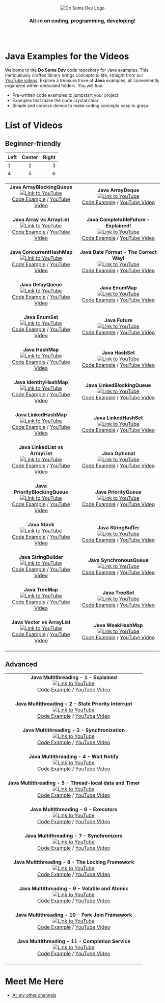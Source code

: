 <div id="dsd-logo" style="text-align: center;">
    <br />
    <img src="https://raw.githubusercontent.com/dosomedev/java/656667294fc2c03f1a879b6a1aa8ea01bb86da17/img/dsd-logo.svg" alt="Do Some Dev Logo"/>
    <h3>All-in on coding, programming, developing!</h3>
    <br />
    <br />
</div>

# Java Examples for the Videos
Welcome to the **Do Some Dev** code repository for Java examples. This meticulously crafted library brings concepts to life, straight from our [YouTube videos](https://youtube.com/@DoSomeDev?sub_confirmation=1). Explore a treasure trove of **Java** examples, all conveniently organized within dedicated folders. You will find:
* Pre-written code examples to jumpstart your project
* Examples that make the code crystal clear
* Simple and concise demos to make coding concepts easy to grasp

# List of Videos
## Beginner-friendly

| Left | Center | Right |
| :--- | :----: | ---: |
| 1    | 2      | 3     |
| 4    | 5      | 6     |

<table>
    <tr>
        <td style="text-align: center;">
            <strong>Java ArrayBlockingQueue</strong><br/>
            <a href="https://www.youtube.com/watch?v=T_PxKNUIljY&list=PLX1UpgTeV9a6tWRSrKYWu26SRIVFyyYJ0&index=11"><img src="https://github.com/dosomedev/java/blob/main/img/ArrayBlockingQueue.png?raw=true" alt="Link to YouTube"></a><br/>
            <a href="./ArrayBlockingQueue">Code Example</a> / <a href="https://www.youtube.com/watch?v=T_PxKNUIljY&list=PLX1UpgTeV9a6tWRSrKYWu26SRIVFyyYJ0&index=11">YouTube Video</a><br/><br/>
        </td>
        <td style="text-align: center;">
            <strong>Java ArrayDeque</strong><br/>
            <a href="https://www.youtube.com/watch?v=Ze23EjLHxkQ&list=PLX1UpgTeV9a6tWRSrKYWu26SRIVFyyYJ0&index=5&t=1s"><img src="https://github.com/dosomedev/java/blob/main/img/ArrayDeque.png?raw=true" alt="Link to YouTube"></a><br/>
            <a href="./ArrayDeque">Code Example</a> / <a href="https://www.youtube.com/watch?v=Ze23EjLHxkQ&list=PLX1UpgTeV9a6tWRSrKYWu26SRIVFyyYJ0&index=5&t=1s">YouTube Video</a><br/><br/>
        </td>
    </tr>
    <tr>
        <td style="text-align: center;">
            <strong>Java Array vs ArrayList</strong><br/>
            <a href="https://www.youtube.com/watch?v=tuo_HUqlknk&list=PLX1UpgTeV9a6tWRSrKYWu26SRIVFyyYJ0&index=19"><img src="https://github.com/dosomedev/java/blob/main/img/ArrayList.png?raw=true" alt="Link to YouTube"></a><br/>
            <a href="./ArrayBlockingQueue">Code Example</a> / <a href="https://www.youtube.com/watch?v=tuo_HUqlknk&list=PLX1UpgTeV9a6tWRSrKYWu26SRIVFyyYJ0&index=19">YouTube Video</a><br/><br/>
        </td>
        <td style="text-align: center;">
            <strong>Java CompletableFuture - Explained!</strong><br/>
            <a href="https://www.youtube.com/watch?v=6Q9htvaaR70&list=PLX1UpgTeV9a6tWRSrKYWu26SRIVFyyYJ0&index=2"><img src="https://github.com/dosomedev/java/blob/main/img/CompletableFuture.png?raw=true" alt="Link to YouTube"></a><br/>
            <a href="./CompletableFuture">Code Example</a> / <a href="https://www.youtube.com/watch?v=6Q9htvaaR70&list=PLX1UpgTeV9a6tWRSrKYWu26SRIVFyyYJ0&index=2">YouTube Video</a><br/><br/>
        </td>
    </tr>
    <tr>
        <td style="text-align: center;">
            <strong>Java ConcurrentHashMap</strong><br/>
            <a href="https://www.youtube.com/watch?v=Wj0-8NLfqDM&list=PLX1UpgTeV9a6tWRSrKYWu26SRIVFyyYJ0&index=11"><img src="https://github.com/dosomedev/java/blob/main/img/ConcurrentHashMap.png?raw=true" alt="Link to YouTube"></a><br/>
            <a href="./ConcurrentHashMap">Code Example</a> / <a href="https://www.youtube.com/watch?v=Wj0-8NLfqDM&list=PLX1UpgTeV9a6tWRSrKYWu26SRIVFyyYJ0&index=11">YouTube Video</a><br/><br/>
        </td>
        <td style="text-align: center;">
            <strong>Java Date Format - The Correct Way!</strong><br/>
            <a href="https://www.youtube.com/watch?v=avdcbNZjeI4&list=PLX1UpgTeV9a6tWRSrKYWu26SRIVFyyYJ0&index=7&pp=gAQBiAQB"><img src="https://github.com/dosomedev/java/blob/main/img/DateFormatting.png?raw=true" alt="Link to YouTube"></a><br/>
            <a href="./DateFormatting">Code Example</a> / <a href="https://www.youtube.com/watch?v=avdcbNZjeI4&list=PLX1UpgTeV9a6tWRSrKYWu26SRIVFyyYJ0&index=7&pp=gAQBiAQB">YouTube Video</a><br/><br/>
        </td>
    </tr>
    <tr>
        <td style="text-align: center;">
            <strong>Java DelayQueue</strong><br/>
            <a href="https://www.youtube.com/watch?v=IAotYHvxrJ4&list=PLX1UpgTeV9a6tWRSrKYWu26SRIVFyyYJ0&index=4"><img src="https://github.com/dosomedev/java/blob/main/img/DelayQueue.png?raw=true" alt="Link to YouTube"></a><br/>
            <a href="./DelayQueue">Code Example</a> / <a href="https://www.youtube.com/watch?v=IAotYHvxrJ4&list=PLX1UpgTeV9a6tWRSrKYWu26SRIVFyyYJ0&index=4">YouTube Video</a><br/><br/>
        </td>
        <td style="text-align: center;">
            <strong>Java EnumMap</strong><br/>
            <a href="https://www.youtube.com/watch?v=ugmdV8NRGzI&list=PLX1UpgTeV9a6tWRSrKYWu26SRIVFyyYJ0&index=21"><img src="https://github.com/dosomedev/java/blob/main/img/EnumMap.png?raw=true" alt="Link to YouTube"></a><br/>
            <a href="./EnumMap">Code Example</a> / <a href="https://www.youtube.com/watch?v=ugmdV8NRGzI&list=PLX1UpgTeV9a6tWRSrKYWu26SRIVFyyYJ0&index=21">YouTube Video</a><br/><br/>
        </td>
    </tr>
    <tr>
        <td style="text-align: center;">
            <strong>Java EnumSet</strong><br/>
            <a href="https://www.youtube.com/watch?v=G6ZfJjb0TAI&list=PLX1UpgTeV9a6tWRSrKYWu26SRIVFyyYJ0&index=16&pp=gAQBiAQB"><img src="https://github.com/dosomedev/java/blob/main/img/EnumSet.png?raw=true" alt="Link to YouTube"></a><br/>
            <a href="./EnumSet">Code Example</a> / <a href="https://www.youtube.com/watch?v=G6ZfJjb0TAI&list=PLX1UpgTeV9a6tWRSrKYWu26SRIVFyyYJ0&index=16&pp=gAQBiAQB">YouTube Video</a><br/><br/>
        </td>
        <td style="text-align: center;">
            <strong>Java Future</strong><br/>
            <a href="https://www.youtube.com/watch?v=l_VGKx6KPqs&list=PLX1UpgTeV9a6tWRSrKYWu26SRIVFyyYJ0&index=5"><img src="https://github.com/dosomedev/java/blob/main/img/Future.png?raw=true" alt="Link to YouTube"></a><br/>
            <a href="./Future">Code Example</a> / <a href="https://www.youtube.com/watch?v=l_VGKx6KPqs&list=PLX1UpgTeV9a6tWRSrKYWu26SRIVFyyYJ0&index=5">YouTube Video</a><br/><br/>
        </td>
    </tr>
    <tr>
        <td style="text-align: center;">
            <strong>Java HashMap</strong><br/>
            <a href="https://www.youtube.com/watch?v=p1kOmJwkSf4&list=PLX1UpgTeV9a6tWRSrKYWu26SRIVFyyYJ0&index=9"><img src="https://github.com/dosomedev/java/blob/main/img/HashMap.png?raw=true" alt="Link to YouTube"></a><br/>
            <a href="./HashMap">Code Example</a> / <a href="https://www.youtube.com/watch?v=p1kOmJwkSf4&list=PLX1UpgTeV9a6tWRSrKYWu26SRIVFyyYJ0&index=9">YouTube Video</a><br/><br/>
        </td>
        <td style="text-align: center;">
            <strong>Java HashSet</strong><br/>
            <a href="https://www.youtube.com/watch?v=ZQ8ona2q6Fc&list=PLX1UpgTeV9a6tWRSrKYWu26SRIVFyyYJ0&index=27"><img src="https://github.com/dosomedev/java/blob/main/img/HashSet.png?raw=true" alt="Link to YouTube"></a><br/>
            <a href="./HashSet">Code Example</a> / <a href="https://www.youtube.com/watch?v=ZQ8ona2q6Fc&list=PLX1UpgTeV9a6tWRSrKYWu26SRIVFyyYJ0&index=27">YouTube Video</a><br/><br/>
        </td>
    </tr>
    <tr>
        <td style="text-align: center;">
            <strong>Java IdentityHashMap</strong><br/>
            <a href="https://www.youtube.com/watch?v=WAQ9QOgFfGA&list=PLX1UpgTeV9a6tWRSrKYWu26SRIVFyyYJ0&index=15"><img src="https://github.com/dosomedev/java/blob/main/img/IdentityHashMap.png?raw=true" alt="Link to YouTube"></a><br/>
            <a href="./IdentityHashMap">Code Example</a> / <a href="https://www.youtube.com/watch?v=WAQ9QOgFfGA&list=PLX1UpgTeV9a6tWRSrKYWu26SRIVFyyYJ0&index=15">YouTube Video</a><br/><br/>
        </td>
        <td style="text-align: center;">
            <strong>Java LinkedBlockingQueue</strong><br/>
            <a href="https://www.youtube.com/watch?v=GI_Z3aPNjC4&list=PLX1UpgTeV9a6tWRSrKYWu26SRIVFyyYJ0&index=9&t=4s&pp=gAQBiAQB"><img src="https://github.com/dosomedev/java/blob/main/img/LinkedBlockingQueue.png?raw=true" alt="Link to YouTube"></a><br/>
            <a href="./LinkedBlockingQueue">Code Example</a> / <a href="https://www.youtube.com/watch?v=GI_Z3aPNjC4&list=PLX1UpgTeV9a6tWRSrKYWu26SRIVFyyYJ0&index=9&t=4s&pp=gAQBiAQB">YouTube Video</a><br/><br/>
        </td>
    </tr>
    <tr>
        <td style="text-align: center;">
            <strong>Java LinkedHashMap</strong><br/>
            <a href="https://www.youtube.com/watch?v=lxQdYsDDFDQ&list=PLX1UpgTeV9a6tWRSrKYWu26SRIVFyyYJ0&index=1&pp=gAQBiAQB"><img src="https://github.com/dosomedev/java/blob/main/img/LinkedHashMap.png?raw=true" alt="Link to YouTube"></a><br/>
            <a href="./LinkedHashMap">Code Example</a> / <a href="https://www.youtube.com/watch?v=lxQdYsDDFDQ&list=PLX1UpgTeV9a6tWRSrKYWu26SRIVFyyYJ0&index=1&pp=gAQBiAQB">YouTube Video</a><br/><br/>
        </td>
        <td style="text-align: center;">
            <strong>Java LinkedHashSet</strong><br/>
            <a href="https://www.youtube.com/watch?v=VORJiUIAonU&list=PLX1UpgTeV9a6tWRSrKYWu26SRIVFyyYJ0&index=22&pp=gAQBiAQB"><img src="https://github.com/dosomedev/java/blob/main/img/LinkedHashSet.png?raw=true" alt="Link to YouTube"></a><br/>
            <a href="./LinkedHashSet">Code Example</a> / <a href="https://www.youtube.com/watch?v=VORJiUIAonU&list=PLX1UpgTeV9a6tWRSrKYWu26SRIVFyyYJ0&index=22&pp=gAQBiAQB">YouTube Video</a><br/><br/>
        </td>
    </tr>
    <tr>
        <td style="text-align: center;">
            <strong>Java LinkedList vs ArrayList</strong><br/>
            <a href="https://www.youtube.com/watch?v=8KHgIA5NDZc&list=PLX1UpgTeV9a6tWRSrKYWu26SRIVFyyYJ0&index=16&t=1s"><img src="https://github.com/dosomedev/java/blob/main/img/LinkedList.png?raw=true" alt="Link to YouTube"></a><br/>
            <a href="./LinkedList">Code Example</a> / <a href="https://www.youtube.com/watch?v=8KHgIA5NDZc&list=PLX1UpgTeV9a6tWRSrKYWu26SRIVFyyYJ0&index=16&t=1s">YouTube Video</a><br/><br/>
        </td>
        <td style="text-align: center;">
            <strong>Java Optional</strong><br/>
            <a href="https://www.youtube.com/watch?v=ILR8HPjSRS4&list=PLX1UpgTeV9a6tWRSrKYWu26SRIVFyyYJ0&index=12"><img src="https://github.com/dosomedev/java/blob/main/img/Optional.png?raw=true" alt="Link to YouTube"></a><br/>
            <a href="./Optional">Code Example</a> / <a href="https://www.youtube.com/watch?v=ILR8HPjSRS4&list=PLX1UpgTeV9a6tWRSrKYWu26SRIVFyyYJ0&index=12">YouTube Video</a><br/><br/>
        </td>
    </tr>
    <tr>
        <td style="text-align: center;">
            <strong>Java PriorityBlockingQueue</strong><br/>
            <a href="https://www.youtube.com/watch?v=ismH4r5gzjE&list=PLX1UpgTeV9a6tWRSrKYWu26SRIVFyyYJ0&index=14"><img src="https://github.com/dosomedev/java/blob/main/img/PriorityBlockingQueue.png?raw=true" alt="Link to YouTube"></a><br/>
            <a href="./PriorityBlockingQueue">Code Example</a> / <a href="https://www.youtube.com/watch?v=ismH4r5gzjE&list=PLX1UpgTeV9a6tWRSrKYWu26SRIVFyyYJ0&index=14">YouTube Video</a><br/><br/>
        </td>
        <td style="text-align: center;">
            <strong>Java PriorityQueue</strong><br/>
            <a href="https://www.youtube.com/watch?v=QW1uzksQ4WM&list=PLX1UpgTeV9a6tWRSrKYWu26SRIVFyyYJ0&index=28"><img src="https://github.com/dosomedev/java/blob/main/img/PriorityQueue.png?raw=true" alt="Link to YouTube"></a><br/>
            <a href="./PriorityQueue">Code Example</a> / <a href="https://www.youtube.com/watch?v=QW1uzksQ4WM&list=PLX1UpgTeV9a6tWRSrKYWu26SRIVFyyYJ0&index=28">YouTube Video</a><br/><br/>
        </td>
    </tr>
    <tr>
        <td style="text-align: center;">
            <strong>Java Stack</strong><br/>
            <a href="https://www.youtube.com/watch?v=rvPUgTKWjxQ&list=PLX1UpgTeV9a6tWRSrKYWu26SRIVFyyYJ0&index=19"><img src="https://github.com/dosomedev/java/blob/main/img/Stack.png?raw=true" alt="Link to YouTube"></a><br/>
            <a href="./Stack">Code Example</a> / <a href="https://www.youtube.com/watch?v=rvPUgTKWjxQ&list=PLX1UpgTeV9a6tWRSrKYWu26SRIVFyyYJ0&index=19">YouTube Video</a><br/><br/>
        </td>
        <td style="text-align: center;">
            <strong>Java StringBuffer</strong><br/>
            <a href="https://www.youtube.com/watch?v=GVn0gsuZEzI&list=PLX1UpgTeV9a6tWRSrKYWu26SRIVFyyYJ0&index=24"><img src="https://github.com/dosomedev/java/blob/main/img/StringBuffer.png?raw=true" alt="Link to YouTube"></a><br/>
            <a href="./StringBuffer">Code Example</a> / <a href="https://www.youtube.com/watch?v=GVn0gsuZEzI&list=PLX1UpgTeV9a6tWRSrKYWu26SRIVFyyYJ0&index=24">YouTube Video</a><br/><br/>
        </td>
    </tr>
    <tr>
        <td style="text-align: center;">
            <strong>Java StringBuilder</strong><br/>
            <a href="https://www.youtube.com/watch?v=MOZ3FAw8l1s&list=PLX1UpgTeV9a6tWRSrKYWu26SRIVFyyYJ0&index=24&pp=gAQBiAQB"><img src="https://github.com/dosomedev/java/blob/main/img/StringBuilder.png?raw=true" alt="Link to YouTube"></a><br/>
            <a href="./StringBuilder">Code Example</a> / <a href="https://www.youtube.com/watch?v=MOZ3FAw8l1s&list=PLX1UpgTeV9a6tWRSrKYWu26SRIVFyyYJ0&index=24&pp=gAQBiAQB">YouTube Video</a><br/><br/>
        </td>
        <td style="text-align: center;">
            <strong>Java SynchronousQueue</strong><br/>
            <a href="SynchronousQueue"><img src="https://github.com/dosomedev/java/blob/main/img/SynchronousQueue.png?raw=true" alt="Link to YouTube"></a><br/>
            <a href="./SynchronousQueue">Code Example</a> / <a href="SynchronousQueue">YouTube Video</a><br/><br/>
        </td>
    </tr>
    <tr>
        <td style="text-align: center;">
            <strong>Java TreeMap</strong><br/>
            <a href="https://www.youtube.com/watch?v=thb4MFhOObI&list=PLX1UpgTeV9a6tWRSrKYWu26SRIVFyyYJ0&index=18"><img src="https://github.com/dosomedev/java/blob/main/img/TreeMap.png?raw=true" alt="Link to YouTube"></a><br/>
            <a href="./TreeMap">Code Example</a> / <a href="https://www.youtube.com/watch?v=thb4MFhOObI&list=PLX1UpgTeV9a6tWRSrKYWu26SRIVFyyYJ0&index=18">YouTube Video</a><br/><br/>
        </td>
        <td style="text-align: center;">
            <strong>Java TreeSet</strong><br/>
            <a href="https://www.youtube.com/watch?v=7jMfui6DYm4&list=PLX1UpgTeV9a6tWRSrKYWu26SRIVFyyYJ0&index=29"><img src="https://github.com/dosomedev/java/blob/main/img/TreeSet.png?raw=true" alt="Link to YouTube"></a><br/>
            <a href="./TreeSet">Code Example</a> / <a href="https://www.youtube.com/watch?v=7jMfui6DYm4&list=PLX1UpgTeV9a6tWRSrKYWu26SRIVFyyYJ0&index=29">YouTube Video</a><br/><br/>
        </td>
    </tr>
    <tr>
        <td style="text-align: center;">
            <strong>Java Vector vs ArrayList</strong><br/>
            <a href="https://www.youtube.com/watch?v=iWDGnBjvGRw&list=PLX1UpgTeV9a6tWRSrKYWu26SRIVFyyYJ0&index=26&t=1s"><img src="https://github.com/dosomedev/java/blob/main/img/Vector.png?raw=true" alt="Link to YouTube"></a><br/>
            <a href="./Vector">Code Example</a> / <a href="https://www.youtube.com/watch?v=iWDGnBjvGRw&list=PLX1UpgTeV9a6tWRSrKYWu26SRIVFyyYJ0&index=26&t=1s">YouTube Video</a><br/><br/>
        </td>
        <td style="text-align: center;">
            <strong>Java WeakHashMap</strong><br/>
            <a href="https://www.youtube.com/watch?v=KQVS8teW3TU&list=PLX1UpgTeV9a6tWRSrKYWu26SRIVFyyYJ0&index=7"><img src="https://github.com/dosomedev/java/blob/main/img/WeakHashMap.png?raw=true" alt="Link to YouTube"></a><br/>
            <a href="./WeakHashMap">Code Example</a> / <a href="https://www.youtube.com/watch?v=KQVS8teW3TU&list=PLX1UpgTeV9a6tWRSrKYWu26SRIVFyyYJ0&index=7">YouTube Video</a><br/><br/>
        </td>
    </tr>
</table>

## Advanced
<table>

<tr>
    <td style="text-align: center;">
        <strong>Java Multithreading - 1 - Explained</strong><br/>
        <a href="https://www.youtube.com/watch?v=tusUoAfYzAI&list=PLX1UpgTeV9a72qwFniza3BY1JDa5yoBhJ&index=11"><img src="https://github.com/dosomedev/java/blob/main/img/Threading-1.png?raw=true" alt="Link to YouTube"></a><br/>
        <a href="./Threading">Code Example</a> / <a href="https://www.youtube.com/watch?v=tusUoAfYzAI&list=PLX1UpgTeV9a72qwFniza3BY1JDa5yoBhJ&index=11">YouTube Video</a><br/><br/>
    </td>
</tr>

<tr>
    <td style="text-align: center;">
        <strong>Java Multithreading - 2 - State Priority Interrupt</strong><br/>
        <a href="https://www.youtube.com/watch?v=cW4w30GpUw0&list=PLX1UpgTeV9a72qwFniza3BY1JDa5yoBhJ&index=9&t=526s"><img src="https://github.com/dosomedev/java/blob/main/img/Threading-2.png?raw=true" alt="Link to YouTube"></a><br/>
        <a href="./Threading">Code Example</a> / <a href="https://www.youtube.com/watch?v=cW4w30GpUw0&list=PLX1UpgTeV9a72qwFniza3BY1JDa5yoBhJ&index=9&t=526s">YouTube Video</a><br/><br/>
    </td>
</tr>

<tr>
    <td style="text-align: center;">
        <strong>Java Multithreading - 3 - Synchronization</strong><br/>
        <a href="https://www.youtube.com/watch?v=cI2eImdH8Ek&list=PLX1UpgTeV9a72qwFniza3BY1JDa5yoBhJ&index=7&pp=gAQBiAQB"><img src="https://github.com/dosomedev/java/blob/main/img/Threading-3.png?raw=true" alt="Link to YouTube"></a><br/>
        <a href="./Threading">Code Example</a> / <a href="https://www.youtube.com/watch?v=cI2eImdH8Ek&list=PLX1UpgTeV9a72qwFniza3BY1JDa5yoBhJ&index=7&pp=gAQBiAQB">YouTube Video</a><br/><br/>
    </td>
</tr>

<tr>
    <td style="text-align: center;">
        <strong>Java Multithreading - 4 - Wait Notify</strong><br/>
        <a href="https://www.youtube.com/watch?v=3Zwo2uRTtis&list=PLX1UpgTeV9a72qwFniza3BY1JDa5yoBhJ&index=7"><img src="https://github.com/dosomedev/java/blob/main/img/Threading-4.png?raw=true" alt="Link to YouTube"></a><br/>
        <a href="./Threading">Code Example</a> / <a href="https://www.youtube.com/watch?v=3Zwo2uRTtis&list=PLX1UpgTeV9a72qwFniza3BY1JDa5yoBhJ&index=7">YouTube Video</a><br/><br/>
    </td>
</tr>

<tr>
    <td style="text-align: center;">
        <strong>Java Multithreading - 5 - Thread-local data and Timer</strong><br/>
        <a href="https://www.youtube.com/watch?v=5ZZwRscOfTo&list=PLX1UpgTeV9a72qwFniza3BY1JDa5yoBhJ&index=5&pp=gAQBiAQB"><img src="https://github.com/dosomedev/java/blob/main/img/Threading-5.png?raw=true" alt="Link to YouTube"></a><br/>
        <a href="./Threading">Code Example</a> / <a href="https://www.youtube.com/watch?v=5ZZwRscOfTo&list=PLX1UpgTeV9a72qwFniza3BY1JDa5yoBhJ&index=5&pp=gAQBiAQB">YouTube Video</a><br/><br/>
    </td>
</tr>

<tr>
    <td style="text-align: center;">
        <strong>Java Multithreading - 6 - Executors</strong><br/>
        <a href="https://www.youtube.com/watch?v=bhJMkJq61c0&list=PLX1UpgTeV9a72qwFniza3BY1JDa5yoBhJ&index=5"><img src="https://github.com/dosomedev/java/blob/main/img/Threading-6.png?raw=true" alt="Link to YouTube"></a><br/>
        <a href="./Threading">Code Example</a> / <a href="https://www.youtube.com/watch?v=bhJMkJq61c0&list=PLX1UpgTeV9a72qwFniza3BY1JDa5yoBhJ&index=5">YouTube Video</a><br/><br/>
    </td>
</tr>

<tr>
    <td style="text-align: center;">
        <strong>Java Multithreading - 7 - Synchronizers</strong><br/>
        <a href="https://www.youtube.com/watch?v=HYbXlvODl6E&list=PLX1UpgTeV9a72qwFniza3BY1JDa5yoBhJ&index=4"><img src="https://github.com/dosomedev/java/blob/main/img/Threading-7.png?raw=true" alt="Link to YouTube"></a><br/>
        <a href="./Threading">Code Example</a> / <a href="https://www.youtube.com/watch?v=HYbXlvODl6E&list=PLX1UpgTeV9a72qwFniza3BY1JDa5yoBhJ&index=4">YouTube Video</a><br/><br/>
    </td>
</tr>

<tr>
    <td style="text-align: center;">
        <strong>Java Multithreading - 8 - The Locking Framework</strong><br/>
        <a href="https://www.youtube.com/watch?v=dadfi-hxvNw&list=PLX1UpgTeV9a72qwFniza3BY1JDa5yoBhJ&index=3"><img src="https://github.com/dosomedev/java/blob/main/img/Threading-8.png?raw=true" alt="Link to YouTube"></a><br/>
        <a href="./Threading">Code Example</a> / <a href="https://www.youtube.com/watch?v=dadfi-hxvNw&list=PLX1UpgTeV9a72qwFniza3BY1JDa5yoBhJ&index=3">YouTube Video</a><br/><br/>
    </td>
</tr>

<tr>
    <td style="text-align: center;">
        <strong>Java Multithreading - 9 - Volatile and Atomic</strong><br/>
        <a href="https://www.youtube.com/watch?v=jAZpbCDyYtw&list=PLX1UpgTeV9a72qwFniza3BY1JDa5yoBhJ&index=2&t=1s"><img src="https://github.com/dosomedev/java/blob/main/img/Threading-9.png?raw=true" alt="Link to YouTube"></a><br/>
        <a href="./Threading">Code Example</a> / <a href="https://www.youtube.com/watch?v=jAZpbCDyYtw&list=PLX1UpgTeV9a72qwFniza3BY1JDa5yoBhJ&index=2&t=1s">YouTube Video</a><br/><br/>
    </td>
</tr>

<tr>
    <td style="text-align: center;">
        <strong>Java Multithreading - 10 - Fork Join Framework</strong><br/>
        <a href="https://www.youtube.com/watch?v=tusUoAfYzAI&list=PLX1UpgTeV9a72qwFniza3BY1JDa5yoBhJ&index=11"><img src="https://github.com/dosomedev/java/blob/main/img/Threading-10.png?raw=true" alt="Link to YouTube"></a><br/>
        <a href="./Threading">Code Example</a> / <a href="https://www.youtube.com/watch?v=tusUoAfYzAI&list=PLX1UpgTeV9a72qwFniza3BY1JDa5yoBhJ&index=11">YouTube Video</a><br/><br/>
    </td>
</tr>

<tr>
    <td style="text-align: center;">
        <strong>Java Multithreading - 11 - Completion Service</strong><br/>
        <a href="https://www.youtube.com/watch?v=W36j4pDNWmE&list=PLX1UpgTeV9a72qwFniza3BY1JDa5yoBhJ&index=12"><img src="https://github.com/dosomedev/java/blob/main/img/Threading-11.png?raw=true" alt="Link to YouTube"></a><br/>
        <a href="./Threading">Code Example</a> / <a href="https://www.youtube.com/watch?v=W36j4pDNWmE&list=PLX1UpgTeV9a72qwFniza3BY1JDa5yoBhJ&index=12">YouTube Video</a><br/><br/>
    </td>
</tr>

</table>


# Meet Me Here
* [All my other channels](https://dosomedev.com/contact)
